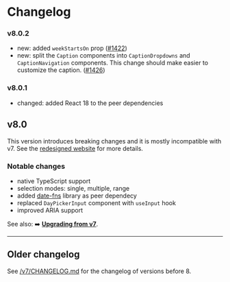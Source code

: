 # Changelog

### v8.0.2

- new: added `weekStartsOn` prop ([#1422](https://github.com/gpbl/react-day-picker/pull/1422))
- new: split the `Caption` components into `CaptionDropdowns` and `CaptionNavigation` components. This change should make easier to customize the caption. ([#1426](https://github.com/gpbl/react-day-picker/pull/1426))

### v8.0.1

- changed: added React 18 to the peer dependencies

## v8.0

This version introduces breaking changes and it is mostly incompatible with v7. See the [redesigned website](https://react-day-picker.js.org) for more details.

### Notable changes

- native TypeScript support
- selection modes: single, multiple, range
- added [date-fns](http://date-fns.org) library as peer dependecy
- replaced `DayPickerInput` component with `useInput` hook
- improved ARIA support

See also: ➡️ **[Upgrading from v7](https://react-day-picker.js.org/guides/upgrading)**.

---

## Older changelog

See [/v7/CHANGELOG.md](https://github.com/gpbl/react-day-picker/blob/v7/CHANGELOG.md) for the changelog of versions before 8.
